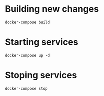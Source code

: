Building new changes
==============================
```
docker-compose build
```

Starting services
==============================
```
docker-compose up -d
```

Stoping services
==============================
```
docker-compose stop
```
